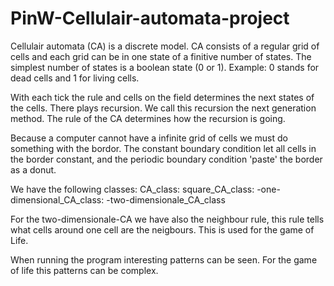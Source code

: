 # PinW-Cellulair-automata-project
Cellulair automata (CA) is a discrete model. CA consists of a regular grid of cells and each grid can 
be in one state of a finitive number of states. 
The simplest number of states is a boolean state (0 or 1). 
Example: 0 stands for dead cells and 1 for living cells.

With each tick the rule and cells on the field determines the next states of the cells. 
There plays recursion. We call this recursion the next generation method.
The rule of the CA determines how the recursion is going.

Because a computer cannot have a infinite grid of cells we must do something with the bordor. 
The constant boundary condition let all cells in the border constant, and the periodic
boundary condition 'paste' the border as a donut.

We have the following classes:
CA_class:
    square_CA_class:
        -one-dimensional_CA_class:
        -two-dimensionale_CA_class

For the two-dimensionale-CA we have also the neighbour rule, this rule tells what cells around one cell are the neigbours.
This is used for the game of Life.

When running the program interesting patterns can be seen. 
For the game of life this patterns can be complex.




